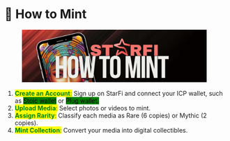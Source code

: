 # 🎨 How to Mint

<figure><img src="../.gitbook/assets/6.png" alt=""><figcaption></figcaption></figure>

1. <mark style="color:green;">**Create an Account**</mark><mark style="color:green;">:</mark> Sign up on StarFi and connect your ICP wallet, such as <mark style="background-color:green;">Stoic wallet</mark> or <mark style="background-color:green;">Plug wallet.</mark>
2. <mark style="color:green;">**Upload Media**</mark><mark style="color:green;">:</mark> Select photos or videos to mint.
3. <mark style="color:green;">**Assign Rarity**</mark><mark style="color:green;">:</mark> Classify each media as Rare (6 copies) or Mythic (2 copies).
4. <mark style="color:green;">**Mint Collection**</mark><mark style="color:green;">:</mark> Convert your media into digital collectibles.
